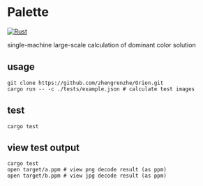# Palette

[![Rust](https://github.com/zhengrenzhe/Palette/actions/workflows/rust.yml/badge.svg?branch=main)](https://github.com/zhengrenzhe/Palette/actions/workflows/rust.yml)

single-machine large-scale calculation of dominant color solution

## usage

```shell
git clone https://github.com/zhengrenzhe/Orion.git
cargo run -- -c ./tests/example.json # calculate test images
```
## test
```shell
cargo test
```

## view test output
```shell
cargo test
open target/a.ppm # view png decode result (as ppm)
open target/b.ppm # view jpg decode result (as ppm)
```
